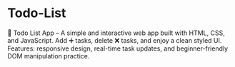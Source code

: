 # Todo-List
📝 Todo List App – A simple and interactive web app built with HTML, CSS, and JavaScript. Add ➕ tasks, delete ❌ tasks, and enjoy a clean styled UI. Features: responsive design, real-time task updates, and beginner-friendly DOM manipulation practice.
